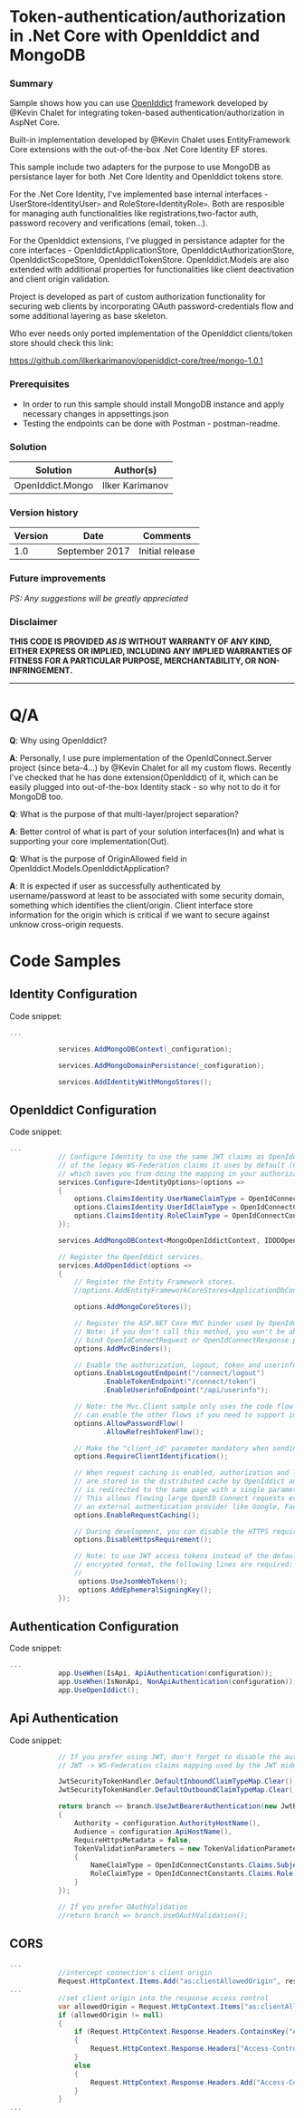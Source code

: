# Token-authentication/authorization in .Net Core with OpenIddict and MongoDB #

### Summary ###
Sample shows how you can use [OpenIddict](https://github.com/openiddict/openiddict-core) framework developed by @Kevin Chalet for integrating token-based authentication/authorization in AspNet Core.   

Built-in implementation developed by @Kevin Chalet uses EntityFramework Core extensions with the out-of-the-box .Net Core Identity EF stores.

This sample include two adapters for the purpose to use MongoDB as persistance layer for both .Net Core Identity and OpenIddict tokens store.

For the .Net Core Identity, I've implemented base internal interfaces - UserStore`<`IdentityUser`>` and RoleStore`<`IdentityRole`>`. Both are resposible for managing auth functionalities like registrations,two-factor auth, password recovery and verifications (email, token...).

For the OpenIddict extensions, I've plugged in persistance adapter for the core interfaces - OpenIddictApplicationStore, OpenIddictAuthorizationStore, OpenIddictScopeStore, OpenIddictTokenStore. OpenIddict.Models are also extended with additional properties for functionalities like client deactivation and client origin validation.

Project is developed as part of custom authorization functionality for securing web clients by incorporating OAuth password-credentials flow and some additional layering as base skeleton.

Who ever needs only ported implementation of the OpenIddict clients/token store should check this link:

https://github.com/ilkerkarimanov/openiddict-core/tree/mongo-1.0.1

### Prerequisites ###
 - In order to run this sample should install MongoDB instance and apply necessary changes in appsettings.json
 - Testing the endpoints can be done with Postman - postman-readme.
 
### Solution ###
Solution | Author(s)
---------|----------
OpenIddict.Mongo | Ilker Karimanov

### Version history ###
Version  | Date | Comments
---------| -----| --------
1.0  | September 2017 | Initial release

### Future improvements

*PS: Any suggestions will be greatly appreciated*

### Disclaimer ###
**THIS CODE IS PROVIDED *AS IS* WITHOUT WARRANTY OF ANY KIND, EITHER EXPRESS OR IMPLIED, INCLUDING ANY IMPLIED WARRANTIES OF FITNESS FOR A PARTICULAR PURPOSE, MERCHANTABILITY, OR NON-INFRINGEMENT.**


----------

# Q/A #
**Q**: Why using OpenIddict? 

**A**: Personally, I use pure implementation of the OpenIdConnect.Server project (since beta-4...) by @Kevin Chalet for all my custom flows. Recently I've checked that he has done extension(OpenIddict) of it, which can be easily plugged into out-of-the-box Identity stack - so why not to do it for MongoDB too.

**Q**: What is the purpose of that multi-layer/project separation?

**A**: Better control of what is part of your solution interfaces(In) and what is supporting your core implementation(Out).

**Q**: What is the purpose of OriginAllowed field in OpenIddict.Models.OpenIddictApplication?

**A**: It is expected if user as successfully authenticated by username/password at least to be associated with some security domain, something which identifies the client/origin. Client interface store information for the origin which is critical if we want to secure against unknow cross-origin requests.

# Code Samples #

## Identity Configuration ##
Code snippet:
```C#
...

            services.AddMongoDBContext(_configuration);

            services.AddMongoDomainPersistance(_configuration);

            services.AddIdentityWithMongoStores();

```
## OpenIddict Configuration ##     
Code snippet:
```C#
...
            // Configure Identity to use the same JWT claims as OpenIddict instead
            // of the legacy WS-Federation claims it uses by default (ClaimTypes),
            // which saves you from doing the mapping in your authorization controller.
            services.Configure<IdentityOptions>(options =>
            {
                options.ClaimsIdentity.UserNameClaimType = OpenIdConnectConstants.Claims.Name;
                options.ClaimsIdentity.UserIdClaimType = OpenIdConnectConstants.Claims.Subject;
                options.ClaimsIdentity.RoleClaimType = OpenIdConnectConstants.Claims.Role;
            });

            services.AddMongoDBContext<MongoOpenIddictContext, IDDDOpenIddictConnection>();

            // Register the OpenIddict services.
            services.AddOpenIddict(options =>
            {
                // Register the Entity Framework stores.
                //options.AddEntityFrameworkCoreStores<ApplicationDbContext>();

                options.AddMongoCoreStores();

                // Register the ASP.NET Core MVC binder used by OpenIddict.
                // Note: if you don't call this method, you won't be able to
                // bind OpenIdConnectRequest or OpenIdConnectResponse parameters.
                options.AddMvcBinders();

                // Enable the authorization, logout, token and userinfo endpoints.
                options.EnableLogoutEndpoint("/connect/logout")
                       .EnableTokenEndpoint("/connect/token")
                       .EnableUserinfoEndpoint("/api/userinfo");

                // Note: the Mvc.Client sample only uses the code flow and the password flow, but you
                // can enable the other flows if you need to support implicit or client credentials.
                options.AllowPasswordFlow()
                       .AllowRefreshTokenFlow();

                // Make the "client_id" parameter mandatory when sending a token request.
                options.RequireClientIdentification();

                // When request caching is enabled, authorization and logout requests
                // are stored in the distributed cache by OpenIddict and the user agent
                // is redirected to the same page with a single parameter (request_id).
                // This allows flowing large OpenID Connect requests even when using
                // an external authentication provider like Google, Facebook or Twitter.
                options.EnableRequestCaching();

                // During development, you can disable the HTTPS requirement.
                options.DisableHttpsRequirement();

                // Note: to use JWT access tokens instead of the default
                // encrypted format, the following lines are required:
                //
                 options.UseJsonWebTokens();
                 options.AddEphemeralSigningKey();
            });
```

## Authentication Configuration ##

Code snippet:
```C#
...
            app.UseWhen(IsApi, ApiAuthentication(configuration));
            app.UseWhen(IsNonApi, NonApiAuthentication(configuration));
            app.UseOpenIddict();
```

## Api Authentication ##

Code snippet:
```C#
            // If you prefer using JWT, don't forget to disable the automatic
            // JWT -> WS-Federation claims mapping used by the JWT middleware:

            JwtSecurityTokenHandler.DefaultInboundClaimTypeMap.Clear();
            JwtSecurityTokenHandler.DefaultOutboundClaimTypeMap.Clear();

            return branch => branch.UseJwtBearerAuthentication(new JwtBearerOptions
            {
                Authority = configuration.AuthorityHostName(),
                Audience = configuration.ApiHostName(),
                RequireHttpsMetadata = false,
                TokenValidationParameters = new TokenValidationParameters
                {
                    NameClaimType = OpenIdConnectConstants.Claims.Subject,
                    RoleClaimType = OpenIdConnectConstants.Claims.Role
                }
            });

            // If you prefer OAuthValidation
            //return branch => branch.UseOAuthValidation();      
```

## CORS ##
```C#
...
			//intercept connection's client origin
            Request.HttpContext.Items.Add("as:clientAllowedOrigin", result.AllowedOrigin);
...
			//set client origin into the response access control
            var allowedOrigin = Request.HttpContext.Items["as:clientAllowedOrigin"] as string;
            if (allowedOrigin != null)
            {
                if (Request.HttpContext.Response.Headers.ContainsKey("Access-Control-Allow-Origin"))
                {
                    Request.HttpContext.Response.Headers["Access-Control-Allow-Origin"] = allowedOrigin;
                }
                else
                {
                    Request.HttpContext.Response.Headers.Add("Access-Control-Allow-Origin", new StringValues(allowedOrigin));
                }
            }
...

```

